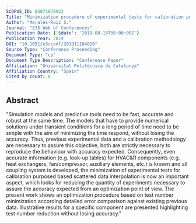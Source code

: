 ```yaml
---
SCOPUS_ID: 85071878922
Title: "Minimization procedure of experimental tests for calibration purposes, within HVAC&amp;R energy efficiency framework"
Author: "Morales-Ruiz S."
Journal: "E3S Web of Conferences"
Publication Date: {'$date': '2019-08-13T00:00:00Z'}
Publication Year: 2019
DOI: "10.1051/e3sconf/201911104020"
Source Type: "Conference Proceeding"
Document Type: "cp"
Document Type Description: "Conference Paper"
Affiliation: "Universitat Politécnica de Catalunya"
Affiliation Country: "Spain"
Cited by count: 0
---
```


## Abstract
"Simulation models and predictive tools need to be fast, accurate and robust at the same time. The models that have to provide numerical solutions under transient conditions for a long period of time need to be simple with the aim of minimizing the time respond, without losing the accuracy. Thus, previous experimental data and a calibration methodology are necessary to assure this objective, both are strictly necessary to reproduce the behaviour with accuracy expected. Consequently, even accurate information (e.g. look-up tables) for HVAC&R components (e.g. heat exchangers, fan/compressor, auxiliary elements, etc.) is known and all coupling system is developed, the minimization of experimental tests for calibration purposed based scattered data interpolation is now an important aspect, which looks for reducing the quantity of experiments necessary to assure the accuracy expected from an optimization point of view. The present work shows an optimization procedure based on test number minimization according detailed error comparison against existing previous data. Illustrative results for a specific component are presented highlighting test number reduction without losing accuracy."
